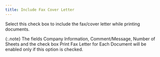 ```yaml
---
title: Include Fax Cover Letter
---
```



Select this check box to include the fax/cover letter while printing  documents.


{:.note}
The fields Company Information, Comment/Message, Number  of Sheets and the check box Print Fax Letter for Each Document will be  enabled only if this option is checked.
